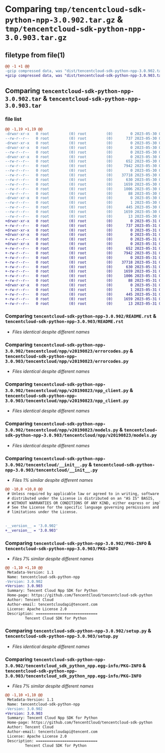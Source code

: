 # Comparing `tmp/tencentcloud-sdk-python-npp-3.0.902.tar.gz` & `tmp/tencentcloud-sdk-python-npp-3.0.903.tar.gz`

## filetype from file(1)

```diff
@@ -1 +1 @@
-gzip compressed data, was "dist/tencentcloud-sdk-python-npp-3.0.902.tar", last modified: Tue May 30 00:28:43 2023, max compression
+gzip compressed data, was "dist/tencentcloud-sdk-python-npp-3.0.903.tar", last modified: Wed May 31 02:16:52 2023, max compression
```

## Comparing `tencentcloud-sdk-python-npp-3.0.902.tar` & `tencentcloud-sdk-python-npp-3.0.903.tar`

### file list

```diff
@@ -1,19 +1,19 @@
-drwxr-xr-x   0 root         (0) root         (0)        0 2023-05-30 00:28:43.000000 tencentcloud-sdk-python-npp-3.0.902/
--rw-r--r--   0 root         (0) root         (0)      737 2023-05-30 00:28:43.000000 tencentcloud-sdk-python-npp-3.0.902/README.rst
-drwxr-xr-x   0 root         (0) root         (0)        0 2023-05-30 00:28:43.000000 tencentcloud-sdk-python-npp-3.0.902/tencentcloud/
-drwxr-xr-x   0 root         (0) root         (0)        0 2023-05-30 00:28:43.000000 tencentcloud-sdk-python-npp-3.0.902/tencentcloud/npp/
--rw-r--r--   0 root         (0) root         (0)        0 2023-05-30 00:28:43.000000 tencentcloud-sdk-python-npp-3.0.902/tencentcloud/npp/__init__.py
-drwxr-xr-x   0 root         (0) root         (0)        0 2023-05-30 00:28:43.000000 tencentcloud-sdk-python-npp-3.0.902/tencentcloud/npp/v20190823/
--rw-r--r--   0 root         (0) root         (0)      652 2023-05-30 00:28:43.000000 tencentcloud-sdk-python-npp-3.0.902/tencentcloud/npp/v20190823/errorcodes.py
--rw-r--r--   0 root         (0) root         (0)     7942 2023-05-30 00:28:43.000000 tencentcloud-sdk-python-npp-3.0.902/tencentcloud/npp/v20190823/npp_client.py
--rw-r--r--   0 root         (0) root         (0)        0 2023-05-30 00:28:43.000000 tencentcloud-sdk-python-npp-3.0.902/tencentcloud/npp/v20190823/__init__.py
--rw-r--r--   0 root         (0) root         (0)    37718 2023-05-30 00:28:43.000000 tencentcloud-sdk-python-npp-3.0.902/tencentcloud/npp/v20190823/models.py
--rw-r--r--   0 root         (0) root         (0)      630 2023-05-30 00:28:43.000000 tencentcloud-sdk-python-npp-3.0.902/tencentcloud/__init__.py
--rw-r--r--   0 root         (0) root         (0)     1659 2023-05-30 00:28:43.000000 tencentcloud-sdk-python-npp-3.0.902/PKG-INFO
--rw-r--r--   0 root         (0) root         (0)     1006 2023-05-30 00:28:43.000000 tencentcloud-sdk-python-npp-3.0.902/setup.py
--rw-r--r--   0 root         (0) root         (0)       88 2023-05-30 00:28:43.000000 tencentcloud-sdk-python-npp-3.0.902/setup.cfg
-drwxr-xr-x   0 root         (0) root         (0)        0 2023-05-30 00:28:43.000000 tencentcloud-sdk-python-npp-3.0.902/tencentcloud_sdk_python_npp.egg-info/
--rw-r--r--   0 root         (0) root         (0)        1 2023-05-30 00:28:43.000000 tencentcloud-sdk-python-npp-3.0.902/tencentcloud_sdk_python_npp.egg-info/dependency_links.txt
--rw-r--r--   0 root         (0) root         (0)      445 2023-05-30 00:28:43.000000 tencentcloud-sdk-python-npp-3.0.902/tencentcloud_sdk_python_npp.egg-info/SOURCES.txt
--rw-r--r--   0 root         (0) root         (0)     1659 2023-05-30 00:28:43.000000 tencentcloud-sdk-python-npp-3.0.902/tencentcloud_sdk_python_npp.egg-info/PKG-INFO
--rw-r--r--   0 root         (0) root         (0)       13 2023-05-30 00:28:43.000000 tencentcloud-sdk-python-npp-3.0.902/tencentcloud_sdk_python_npp.egg-info/top_level.txt
+drwxr-xr-x   0 root         (0) root         (0)        0 2023-05-31 02:16:52.000000 tencentcloud-sdk-python-npp-3.0.903/
+-rw-r--r--   0 root         (0) root         (0)      737 2023-05-31 02:16:51.000000 tencentcloud-sdk-python-npp-3.0.903/README.rst
+drwxr-xr-x   0 root         (0) root         (0)        0 2023-05-31 02:16:52.000000 tencentcloud-sdk-python-npp-3.0.903/tencentcloud/
+drwxr-xr-x   0 root         (0) root         (0)        0 2023-05-31 02:16:52.000000 tencentcloud-sdk-python-npp-3.0.903/tencentcloud/npp/
+-rw-r--r--   0 root         (0) root         (0)        0 2023-05-31 02:16:51.000000 tencentcloud-sdk-python-npp-3.0.903/tencentcloud/npp/__init__.py
+drwxr-xr-x   0 root         (0) root         (0)        0 2023-05-31 02:16:52.000000 tencentcloud-sdk-python-npp-3.0.903/tencentcloud/npp/v20190823/
+-rw-r--r--   0 root         (0) root         (0)      652 2023-05-31 02:16:52.000000 tencentcloud-sdk-python-npp-3.0.903/tencentcloud/npp/v20190823/errorcodes.py
+-rw-r--r--   0 root         (0) root         (0)     7942 2023-05-31 02:16:52.000000 tencentcloud-sdk-python-npp-3.0.903/tencentcloud/npp/v20190823/npp_client.py
+-rw-r--r--   0 root         (0) root         (0)        0 2023-05-31 02:16:52.000000 tencentcloud-sdk-python-npp-3.0.903/tencentcloud/npp/v20190823/__init__.py
+-rw-r--r--   0 root         (0) root         (0)    37718 2023-05-31 02:16:52.000000 tencentcloud-sdk-python-npp-3.0.903/tencentcloud/npp/v20190823/models.py
+-rw-r--r--   0 root         (0) root         (0)      630 2023-05-31 02:16:51.000000 tencentcloud-sdk-python-npp-3.0.903/tencentcloud/__init__.py
+-rw-r--r--   0 root         (0) root         (0)     1659 2023-05-31 02:16:52.000000 tencentcloud-sdk-python-npp-3.0.903/PKG-INFO
+-rw-r--r--   0 root         (0) root         (0)     1006 2023-05-31 02:16:51.000000 tencentcloud-sdk-python-npp-3.0.903/setup.py
+-rw-r--r--   0 root         (0) root         (0)       88 2023-05-31 02:16:52.000000 tencentcloud-sdk-python-npp-3.0.903/setup.cfg
+drwxr-xr-x   0 root         (0) root         (0)        0 2023-05-31 02:16:52.000000 tencentcloud-sdk-python-npp-3.0.903/tencentcloud_sdk_python_npp.egg-info/
+-rw-r--r--   0 root         (0) root         (0)        1 2023-05-31 02:16:52.000000 tencentcloud-sdk-python-npp-3.0.903/tencentcloud_sdk_python_npp.egg-info/dependency_links.txt
+-rw-r--r--   0 root         (0) root         (0)      445 2023-05-31 02:16:52.000000 tencentcloud-sdk-python-npp-3.0.903/tencentcloud_sdk_python_npp.egg-info/SOURCES.txt
+-rw-r--r--   0 root         (0) root         (0)     1659 2023-05-31 02:16:52.000000 tencentcloud-sdk-python-npp-3.0.903/tencentcloud_sdk_python_npp.egg-info/PKG-INFO
+-rw-r--r--   0 root         (0) root         (0)       13 2023-05-31 02:16:52.000000 tencentcloud-sdk-python-npp-3.0.903/tencentcloud_sdk_python_npp.egg-info/top_level.txt
```

### Comparing `tencentcloud-sdk-python-npp-3.0.902/README.rst` & `tencentcloud-sdk-python-npp-3.0.903/README.rst`

 * *Files identical despite different names*

### Comparing `tencentcloud-sdk-python-npp-3.0.902/tencentcloud/npp/v20190823/errorcodes.py` & `tencentcloud-sdk-python-npp-3.0.903/tencentcloud/npp/v20190823/errorcodes.py`

 * *Files identical despite different names*

### Comparing `tencentcloud-sdk-python-npp-3.0.902/tencentcloud/npp/v20190823/npp_client.py` & `tencentcloud-sdk-python-npp-3.0.903/tencentcloud/npp/v20190823/npp_client.py`

 * *Files identical despite different names*

### Comparing `tencentcloud-sdk-python-npp-3.0.902/tencentcloud/npp/v20190823/models.py` & `tencentcloud-sdk-python-npp-3.0.903/tencentcloud/npp/v20190823/models.py`

 * *Files identical despite different names*

### Comparing `tencentcloud-sdk-python-npp-3.0.902/tencentcloud/__init__.py` & `tencentcloud-sdk-python-npp-3.0.903/tencentcloud/__init__.py`

 * *Files 1% similar despite different names*

```diff
@@ -10,8 +10,8 @@
 # Unless required by applicable law or agreed to in writing, software
 # distributed under the License is distributed on an "AS IS" BASIS,
 # WITHOUT WARRANTIES OR CONDITIONS OF ANY KIND, either express or implied.
 # See the License for the specific language governing permissions and
 # limitations under the License.
 
 
-__version__ = '3.0.902'
+__version__ = '3.0.903'
```

### Comparing `tencentcloud-sdk-python-npp-3.0.902/PKG-INFO` & `tencentcloud-sdk-python-npp-3.0.903/PKG-INFO`

 * *Files 7% similar despite different names*

```diff
@@ -1,10 +1,10 @@
 Metadata-Version: 1.1
 Name: tencentcloud-sdk-python-npp
-Version: 3.0.902
+Version: 3.0.903
 Summary: Tencent Cloud Npp SDK for Python
 Home-page: https://github.com/TencentCloud/tencentcloud-sdk-python
 Author: Tencent Cloud
 Author-email: tencentcloudapi@tencent.com
 License: Apache License 2.0
 Description: ============================
         Tencent Cloud SDK for Python
```

### Comparing `tencentcloud-sdk-python-npp-3.0.902/setup.py` & `tencentcloud-sdk-python-npp-3.0.903/setup.py`

 * *Files identical despite different names*

### Comparing `tencentcloud-sdk-python-npp-3.0.902/tencentcloud_sdk_python_npp.egg-info/PKG-INFO` & `tencentcloud-sdk-python-npp-3.0.903/tencentcloud_sdk_python_npp.egg-info/PKG-INFO`

 * *Files 7% similar despite different names*

```diff
@@ -1,10 +1,10 @@
 Metadata-Version: 1.1
 Name: tencentcloud-sdk-python-npp
-Version: 3.0.902
+Version: 3.0.903
 Summary: Tencent Cloud Npp SDK for Python
 Home-page: https://github.com/TencentCloud/tencentcloud-sdk-python
 Author: Tencent Cloud
 Author-email: tencentcloudapi@tencent.com
 License: Apache License 2.0
 Description: ============================
         Tencent Cloud SDK for Python
```

